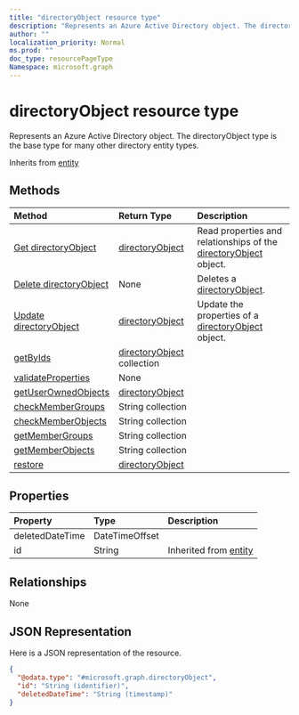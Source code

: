 ```yaml
---
title: "directoryObject resource type"
description: "Represents an Azure Active Directory object. The directoryObject type is the base type for many other directory entity types."
author: ""
localization_priority: Normal
ms.prod: ""
doc_type: resourcePageType
Namespace: microsoft.graph
---
```



# directoryObject resource type

Represents an Azure Active Directory object. The directoryObject type is the base type for many other directory entity types.


Inherits from [entity](../resources/entity.md)

## Methods
|Method|Return Type|Description|
|:---|:---|:---|
|[Get directoryObject](../api/directoryobject-get.md)|[directoryObject](../resources/directoryObject.md)|Read properties and relationships of the [directoryObject](../resources/directoryobject.md) object.|
|[Delete directoryObject](../api/directoryobject-delete.md)|None|Deletes a [directoryObject](../resources/directoryobject.md).|
|[Update directoryObject](../api/directoryobject-update.md)|[directoryObject](../resources/directoryObject.md)|Update the properties of a [directoryObject](../resources/directoryobject.md) object.|
|[getByIds](../api/directoryobject-getbyids.md)|[directoryObject](../resources/directoryObject.md) collection||
|[validateProperties](../api/directoryobject-validateproperties.md)|None||
|[getUserOwnedObjects](../api/directoryobject-getuserownedobjects.md)|[directoryObject](../resources/directoryObject.md)||
|[checkMemberGroups](../api/directoryobject-checkmembergroups.md)|String collection||
|[checkMemberObjects](../api/directoryobject-checkmemberobjects.md)|String collection||
|[getMemberGroups](../api/directoryobject-getmembergroups.md)|String collection||
|[getMemberObjects](../api/directoryobject-getmemberobjects.md)|String collection||
|[restore](../api/directoryobject-restore.md)|[directoryObject](../resources/directoryObject.md)||

## Properties
|Property|Type|Description|
|:---|:---|:---|
|deletedDateTime|DateTimeOffset||
|id|String| Inherited from [entity](../resources/entity.md)|

## Relationships
None

## JSON Representation
Here is a JSON representation of the resource.
<!-- {
  "blockType": "resource",
  "keyProperty": "id",
  "@odata.type": "microsoft.graph.directoryObject",
  "baseType": "microsoft.graph.entity",
  "openType": true
}
-->
``` json
{
  "@odata.type": "#microsoft.graph.directoryObject",
  "id": "String (identifier)",
  "deletedDateTime": "String (timestamp)"
}
```


